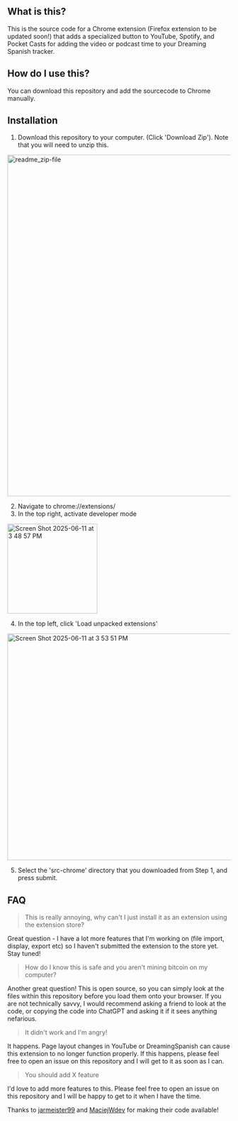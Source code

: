 ## What is this?

This is the source code for a Chrome extension (Firefox extension to be updated soon!) that adds a specialized button to YouTube, Spotify, and Pocket Casts for adding the video or podcast time to your Dreaming Spanish tracker.

## How do I use this?

You can download this repository and add the sourcecode to Chrome manually.


## Installation

1. Download this repository to your computer. (Click 'Download Zip'). Note that you will need to unzip this.

<img width="771" alt="readme_zip-file" src="https://github.com/user-attachments/assets/c19f64a2-9264-4a74-a5f5-93dbefed179c" />

2. Navigate to chrome://extensions/
3. In the top right, activate developer mode


<img width="203" alt="Screen Shot 2025-06-11 at 3 48 57 PM" src="https://github.com/user-attachments/assets/0a771f7f-f4de-4986-91fd-d642db6617b6" />

4. In the top left, click 'Load unpacked extensions'

<img width="512" alt="Screen Shot 2025-06-11 at 3 53 51 PM" src="https://github.com/user-attachments/assets/cc6d80cb-34ee-4563-9b13-4194ff202d37" />

5. Select the 'src-chrome' directory that you downloaded from Step 1, and press submit.

## FAQ

> This is really annoying, why can't I just install it as an extension using the extension store?

Great question - I have a lot more features that I'm working on (file import, display, export etc) so I haven't submitted the extension to the store yet. Stay tuned!

> How do I know this is safe and you aren't mining bitcoin on my computer?

Another great question! This is open source, so you can simply look at the files within this repository before you load them onto your browser. If you are not technically savvy,
I would recommend asking a friend to look at the code, or copying the code into ChatGPT and asking it if it sees anything nefarious.

> It didn't work and I'm angry!

It happens. Page layout changes in YouTube or DreamingSpanish can cause this extension to no longer function properly. If this happens, please feel free
to open an issue on this repository and I will get to it as soon as I can.

> You should add X feature

I'd love to add more features to this. Please feel free to open an issue on this repository and I will be happy to get to it when I have the time.

Thanks to [jarmeister99](https://github.com/jarmeister99) and [MaciejWdev](https://github.com/MaciejWdev) for making their code available!
